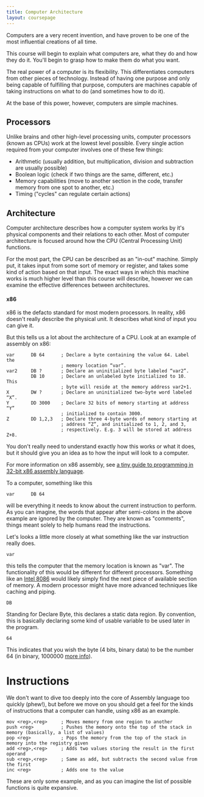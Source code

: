 ```yaml
---
title: Computer Architecture
layout: coursepage
---
```


Computers are a very recent invention, and have proven to be one of the most influential creations of all time.

This course will begin to explain what computers are, what they do and how they do it. You'll begin to grasp how to make them do what you want.

The real power of a computer is its flexibility. This differentiates computers from other pieces of technology. Instead of having one purpose and only being capable of fulfilling that purpose, computers are machines capable of taking instructions on what to do (and sometimes how to do it).

At the base of this power, however, computers are simple machines.

## Processors
Unlike brains and other high-level processing units, computer processors (known as CPUs) work at the lowest level possible. Every single action required from your computer involves one of these few things:


- Arithmetic (usually addition, but multiplication, division and subtraction are usually possible)
- Boolean logic (check if two things are the same, different, etc.)
- Memory capabilities (move to another section in the code, transfer memory from one spot to another, etc.)
- Timing ("cycles" can regulate certain actions)

## Architecture
Computer architecture describes how a computer system works by it's physical components and their relations to each other. Most of computer architecture is focused around how the CPU (Central Processing Unit) functions.

For the most part, the CPU can be described as an "in-out" machine. Simply put, it takes input from some sort of memory or register, and takes some kind of action based on that input. The exact ways in which this machine works is much higher level than this course will describe, however we can examine the effective differences between architectures.

#### x86
x86 is the defacto standard for most modern processors. In reality, x86 doesn't really describe the physical unit. It describes what kind of input you can give it.

But this tells us a lot about the architecture of a CPU. Look at an example of assembly on x86:

    var      DB 64      ; Declare a byte containing the value 64. Label the
                        ; memory location “var”.
    var2     DB ?       ; Declare an uninitialized byte labeled “var2”.
             DB 10      ; Declare an unlabeled byte initialized to 10. This
                        ; byte will reside at the memory address var2+1.
    X        DW ?       ; Declare an uninitialized two-byte word labeled “X”.
    Y        DD 3000    ; Declare 32 bits of memory starting at address “Y”
                        ; initialized to contain 3000.
    Z        DD 1,2,3   ; Declare three 4-byte words of memory starting at
                        ; address “Z”, and initialized to 1, 2, and 3,
                        ; respectively. E.g. 3 will be stored at address Z+8. 

You don't really need to understand exactly how this works or what it does, but it should give you an idea as to how the input will look to a computer.

For more information on x86 assembly, see [a tiny guide to programming in 32-bit x86 assembly language](http://www.cs.dartmouth.edu/~sergey/cs108/tiny-guide-to-x86-assembly.pdf).

To a computer, something like this

    var      DB 64

will be everything it needs to know about the current instruction to perform. As you can imagine, the words that appear after semi-colons in the above example are ignored by the computer. They are known as "comments", things meant solely to help humans read the instructions.

Let's looks a little more closely at what something like the var instruction really does.

    var
    
this tells the computer that the memory location is known as "var". The functionality of this would be different for different processors. Something like an [Intel 8086](http://en.wikipedia.org/wiki/Intel_8086) would likely simply find the next piece of available section of memory. A modern processor might have more advanced techniques like caching and piping.

    DB

Standing for Declare Byte, this declares a static data region. By convention, this is basically declaring some kind of usable variable to be used later in the program.

    64
    
This indicates that you wish the byte (4 bits, binary data) to be the number 64 (in binary, 1000000 [more info](/courses/CSE1110/1-Programs/4-Binary/)).

# Instructions
We don't want to dive too deeply into the core of Assembly language too quickly (phew!), but before we move on you should get a feel for the kinds of instructions that a computer can handle, using x86 as an example.

    mov <reg>,<reg>     ; Moves memory from one region to another
    push <reg>          ; Pushes the memory onto the top of the stack in memory (basically, a list of values)
    pop <reg>           ; Pops the memory from the top of the stack in memory into the registry given
    add <reg>,<reg>     ; Adds two values storing the result in the first operand
    sub <reg>,<reg>     ; Same as add, but subtracts the second value from the first
    inc <reg>           ; Adds one to the value

These are only some example, and as you can imagine the list of possible functions is quite expansive.
